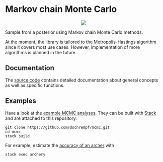 
# Markov chain Monte Carlo

<p align="center"><img src="https://travis-ci.org/dschrempf/mcmc.svg?branch=master"/></p>

Sample from a posterior using Markov chain Monte Carlo methods.

At the moment, the library is tailored to the Metropolis-Hastings algorithm
since it covers most use cases. However, implementation of more algorithms is
planned in the future.


## Documentation

The [source code](https://hackage.haskell.org/package/mcmc) contains detailed documentation about general concepts as well
as specific functions.


## Examples

Have a look at the [example MCMC analyses](https://github.com/dschrempf/mcmc/tree/master/mcmc-examples). They can be built with [Stack](https://docs.haskellstack.org/en/stable/README/) and are
attached to this repository.

    git clone https://github.com/dschrempf/mcmc.git
    cd mcmc
    stack build

For example, estimate the [accuracy of an archer](https://github.com/dschrempf/mcmc/blob/master/mcmc-examples/Archery/Archery.hs) with

    stack exec archery

